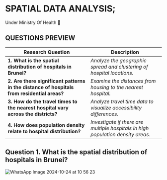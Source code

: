 # SPATIAL DATA ANALYSIS;

Under Ministry Of Health 🏥


## QUESTIONS PREVIEW
| **Research Question** | **Description** |
| --- | --- |
| **1. What is the spatial distribution of hospitals in Brunei?** | *Analyze the geographic spread and clustering of hospital locations.* |
| **2. Are there significant patterns in the distance of hospitals from residential areas?** | *Examine the distances from housing to the nearest hospital.* |
| **3. How do the travel times to the nearest hospital vary across the districts?** | *Analyze travel time data to visualize accessibility differences.* |
| **4. How does population density relate to hospital distribution?** | *Investigate if there are multiple hospitals in high population density areas.* |



## Question 1.  What is the spatial distribution of hospitals in Brunei?

![WhatsApp Image 2024-10-24 at 10 56 23](https://github.com/user-attachments/assets/33106916-42f8-424b-86f7-50dafae37337)

